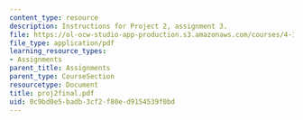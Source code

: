 ```yaml
---
content_type: resource
description: Instructions for Project 2, assignment 3.
file: https://ol-ocw-studio-app-production.s3.amazonaws.com/courses/4-104-architectural-design-intentions-spring-2004/0c9bd0e5badb3cf2f80ed9154539f0bd_proj2final.pdf
file_type: application/pdf
learning_resource_types:
- Assignments
parent_title: Assignments
parent_type: CourseSection
resourcetype: Document
title: proj2final.pdf
uid: 0c9bd0e5-badb-3cf2-f80e-d9154539f0bd
---
```

